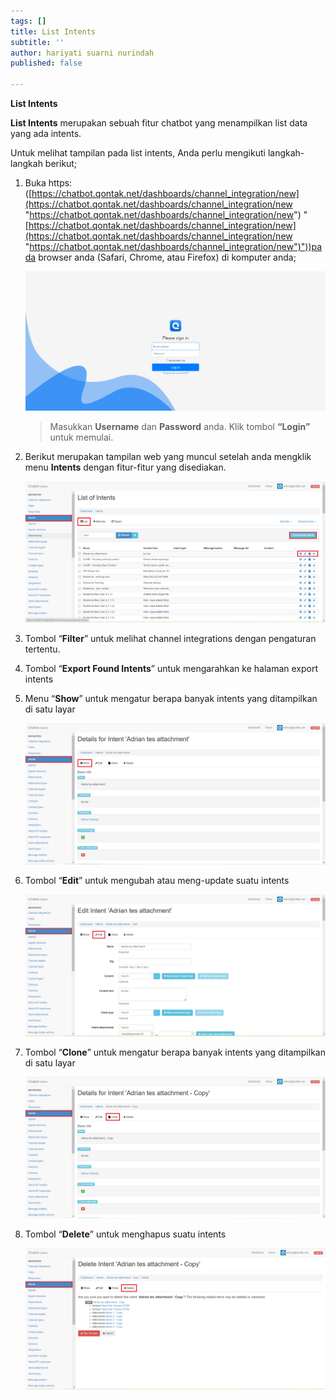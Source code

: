 ```yaml
---
tags: []
title: List Intents
subtitle: ''
author: hariyati suarni nurindah
published: false

---
```

**List Intents**

**List Intents** merupakan sebuah fitur chatbot yang menampilkan list data yang ada intents.

Untuk melihat tampilan pada list intents, Anda perlu mengikuti langkah-langkah berikut;

1. Buka https: ([https://chatbot.qontak.net/dashboards/channel_integration/new](https://chatbot.qontak.net/dashboards/channel_integration/new "https://chatbot.qontak.net/dashboards/channel_integration/new") "[https://chatbot.qontak.net/dashboards/channel_integration/new](https://chatbot.qontak.net/dashboards/channel_integration/new "https://chatbot.qontak.net/dashboards/channel_integration/new")"))pada browser anda (Safari, Chrome, atau Firefox) di komputer anda;

   ![](/uploads/channell.PNG)

   > Masukkan **Username** dan **Password** anda. Klik tombol **“Login”** untuk memulai.
2. Berikut merupakan tampilan web yang muncul setelah anda mengklik menu **Intents** dengan fitur-fitur yang disediakan.

   ![](/uploads/intentsupdate1.PNG)
3. Tombol “**Filter**” untuk melihat channel integrations  dengan pengaturan tertentu.
4. Tombol “**Export Found Intents**” untuk mengarahkan ke halaman export intents
5. Menu “**Show**” untuk mengatur berapa banyak intents yang ditampilkan di satu layar

   ![](/uploads/intentsupdate2.PNG)
6. Tombol “**Edit**” untuk mengubah atau meng-update suatu intents

   ![](/uploads/intentsupdate3.PNG)
7. Tombol “**Clone**” untuk mengatur berapa banyak intents yang ditampilkan di satu layar

   ![](/uploads/intentsupdate4.PNG)
8. Tombol “**Delete**” untuk menghapus suatu intents

   ![](/uploads/intentsupdate5.PNG)
